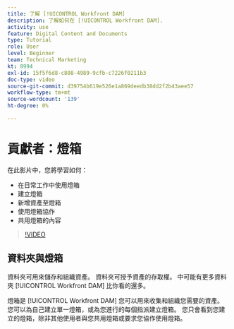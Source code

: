 ```yaml
---
title: 了解 [!UICONTROL Workfront DAM]
description: 了解如何在 [!UICONTROL Workfront DAM].
activity: use
feature: Digital Content and Documents
type: Tutorial
role: User
level: Beginner
team: Technical Marketing
kt: 8994
exl-id: 15f5f6d8-c808-4989-9cfb-c7226f0211b3
doc-type: video
source-git-commit: d39754b619e526e1a869deedb38dd2f2b43aee57
workflow-type: tm+mt
source-wordcount: '139'
ht-degree: 0%

---
```


# 貢獻者：燈箱

在此影片中，您將學習如何：

* 在日常工作中使用燈箱
* 建立燈箱
* 新增資產至燈箱
* 使用燈箱協作
* 共用燈箱的內容

>[!VIDEO](https://video.tv.adobe.com/v/335254/?quality=12)

## 資料夾與燈箱

資料夾可用來儲存和組織資產。 資料夾可授予資產的存取權。 中可能有更多資料夾 [!UICONTROL Workfront DAM] 比你看的還多。

燈箱是 [!UICONTROL Workfront DAM] 您可以用來收集和組織您需要的資產。 您可以為自己建立單一燈箱，或為您進行的每個指派建立燈箱。 您只會看到您建立的燈箱，除非其他使用者與您共用燈箱或要求您協作使用燈箱。
